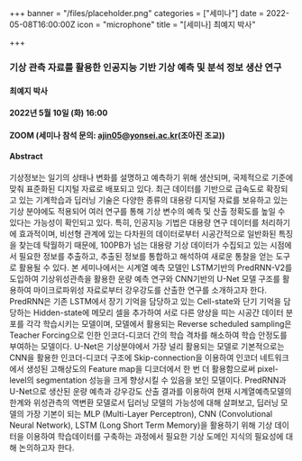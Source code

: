 +++
banner = "/files/placeholder.png"
categories = ["세미나"]
date = 2022-05-08T16:00:00Z
icon = "microphone"
title = "[세미나] 최예지 박사"

+++
### 기상 관측 자료를 활용한 인공지능 기반 기상 예측 및 분석 정보 생산 연구

#### 최예지 박사

#### 2022년 5월 10일 (화) 16:00

#### ZOOM (세미나 참석 문의: ajin05@yonsei.ac.kr(조아진 조교))

#### Abstract

기상정보는 일기의 상태나 변화를 설명하고 예측하기 위해 생산되며, 국제적으로 기준에 맞춰 표준화된 디지털 자료로 배포되고 있다. 최근 데이터를 기반으로 급속도로 확장되고 있는 기계학습과 딥러닝 기술은 다양한 종류의 대용량 디지털 자료를 보유하고 있는 기상 분야에도 적용되어 여러 연구를 통해 기상 변수의 예측 및 산출 정확도를 높일 수 있다는 가능성이 확인되고 있다. 특히, 인공지능 기법은 대용량 연구 데이터를 처리하기에 효과적이며, 비선형 관계에 있는 다차원의 데이터로부터 시공간적으로 일반화된 특징을 찾는데 탁월하기 때문에, 100PB가 넘는 대용량 기상 데이터가 수집되고 있는 시점에서 필요한 정보를 추출하고, 추출된 정보를 통합하고 해석하여 새로운 통찰을 얻는 도구로 활용될 수 있다. 본 세미나에서는 시계열 예측 모델인 LSTM기반의 PredRNN-V2를 도입하여 기상위성관측을 활용한 운량 예측 연구와 CNN기반의 U-Net 모델 구조를 활용하여 마이크로파위성 자료로부터 강우강도를 산출한 연구를 소개하고자 한다. PredRNN은 기존 LSTM에서 장기 기억을 담당하고 있는 Cell-state와 단기 기억을 담당하는 Hidden-state에 메모리 셀을 추가하여 서로 다른 양상을 띠는 시공간 데이터 분포를 각각 학습시키는 모델이며, 모델에서 활용되는 Reverse scheduled sampling은 Teacher Forcing으로 인한 인코더-디코더 간의 학습 격차를 해소하여 학습 안정도를 부여하는 모델이다. U-Net은 기상분야에서 가장 널리 활용되는 모델로 기본적으로는 CNN을 활용한 인코더-디코더 구조에 Skip-connection을 이용하여 인코더 네트워크에서 생성된 고해상도의 Feature map을 디코더에서 한 번 더 활용함으로써 pixel-level의 segmentation 성능을 크게 향상시킬 수 있음을 보인 모델이다. PredRNN과 U-Net으로 생산된 운량 예측과 강우강도 산출 결과를 이용하여 현재 시계열예측모델의 한계와 위성관측의 역변환 모델로서 딥러닝 모델의 가능성에 대해 살펴보고, 딥러닝 모델의 가장 기본이 되는 MLP (Multi-Layer Perceptron), CNN (Convolutional Neural Network), LSTM (Long Short Term Memory)을 활용하기 위해 기상 데이터을 이용하여 학습데이터를 구축하는 과정에서 필요한 기상 도메인 지식의 필요성에 대해 논의하고자 한다.